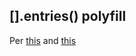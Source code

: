[].entries() polyfill
----

Per [this](https://developer.mozilla.org/en-US/docs/Web/JavaScript/Reference/Global_Objects/Array/entries) and
[this](http://people.mozilla.org/~jorendorff/es6-draft.html#sec-array.prototype.entries)
